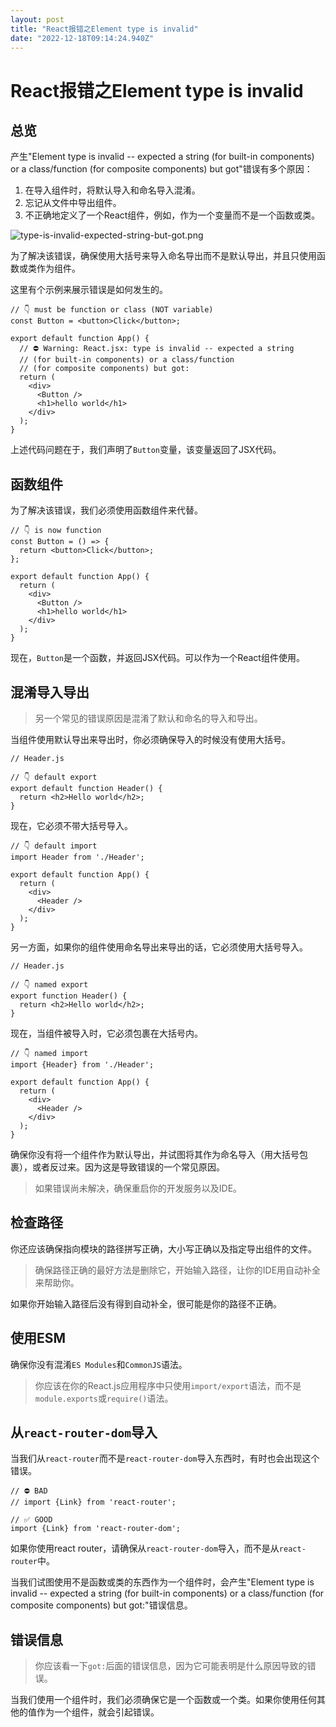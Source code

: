 ```yaml
---
layout: post
title: "React报错之Element type is invalid"
date: "2022-12-18T09:14:24.940Z"
---
```

React报错之Element type is invalid
===============================

总览
--

产生"Element type is invalid -- expected a string (for built-in components) or a class/function (for composite components) but got"错误有多个原因：

1.  在导入组件时，将默认导入和命名导入混淆。
2.  忘记从文件中导出组件。
3.  不正确地定义了一个React组件，例如，作为一个变量而不是一个函数或类。

![type-is-invalid-expected-string-but-got.png](https://p9-juejin.byteimg.com/tos-cn-i-k3u1fbpfcp/b774d89219db49c8b301d63ae6bd07c3~tplv-k3u1fbpfcp-watermark.image?)

为了解决该错误，确保使用大括号来导入命名导出而不是默认导出，并且只使用函数或类作为组件。

这里有个示例来展示错误是如何发生的。

    // 👇️ must be function or class (NOT variable)
    const Button = <button>Click</button>;
    
    export default function App() {
      // ⛔️ Warning: React.jsx: type is invalid -- expected a string
      // (for built-in components) or a class/function
      // (for composite components) but got:
      return (
        <div>
          <Button />
          <h1>hello world</h1>
        </div>
      );
    }
    

上述代码问题在于，我们声明了`Button`变量，该变量返回了JSX代码。

函数组件
----

为了解决该错误，我们必须使用函数组件来代替。

    // 👇️ is now function
    const Button = () => {
      return <button>Click</button>;
    };
    
    export default function App() {
      return (
        <div>
          <Button />
          <h1>hello world</h1>
        </div>
      );
    }
    

现在，`Button`是一个函数，并返回JSX代码。可以作为一个React组件使用。

混淆导入导出
------

> 另一个常见的错误原因是混淆了默认和命名的导入和导出。

当组件使用默认导出来导出时，你必须确保导入的时候没有使用大括号。

    // Header.js
    
    // 👇️ default export
    export default function Header() {
      return <h2>Hello world</h2>;
    }
    

现在，它必须不带大括号导入。

    // 👇️ default import
    import Header from './Header';
    
    export default function App() {
      return (
        <div>
          <Header />
        </div>
      );
    }
    

另一方面，如果你的组件使用命名导出来导出的话，它必须使用大括号导入。

    // Header.js
    
    // 👇️ named export
    export function Header() {
      return <h2>Hello world</h2>;
    }
    

现在，当组件被导入时，它必须包裹在大括号内。

    // 👇️ named import
    import {Header} from './Header';
    
    export default function App() {
      return (
        <div>
          <Header />
        </div>
      );
    }
    

确保你没有将一个组件作为默认导出，并试图将其作为命名导入（用大括号包裹），或者反过来。因为这是导致错误的一个常见原因。

> 如果错误尚未解决，确保重启你的开发服务以及IDE。

检查路径
----

你还应该确保指向模块的路径拼写正确，大小写正确以及指定导出组件的文件。

> 确保路径正确的最好方法是删除它，开始输入路径，让你的IDE用自动补全来帮助你。

如果你开始输入路径后没有得到自动补全，很可能是你的路径不正确。

使用ESM
-----

确保你没有混淆`ES Modules`和`CommonJS`语法。

> 你应该在你的React.js应用程序中只使用`import/export`语法，而不是`module.exports`或`require()`语法。

从`react-router-dom`导入
---------------------

当我们从`react-router`而不是`react-router-dom`导入东西时，有时也会出现这个错误。

    // ⛔️ BAD
    // import {Link} from 'react-router';
    
    // ✅ GOOD
    import {Link} from 'react-router-dom';
    

如果你使用react router，请确保从`react-router-dom`导入，而不是从`react-router`中。

当我们试图使用不是函数或类的东西作为一个组件时，会产生"Element type is invalid -- expected a string (for built-in components) or a class/function (for composite components) but got:"错误信息。

错误信息
----

> 你应该看一下`got:`后面的错误信息，因为它可能表明是什么原因导致的错误。

当我们使用一个组件时，我们必须确保它是一个函数或一个类。如果你使用任何其他的值作为一个组件，就会引起错误。